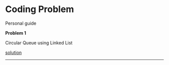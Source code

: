 # Coding Problem

Personal guide


**Problem 1**  
  
Circular Queue using Linked List
     
[solution](./DataStructures/circularQueueUsingLL.cpp)

---
